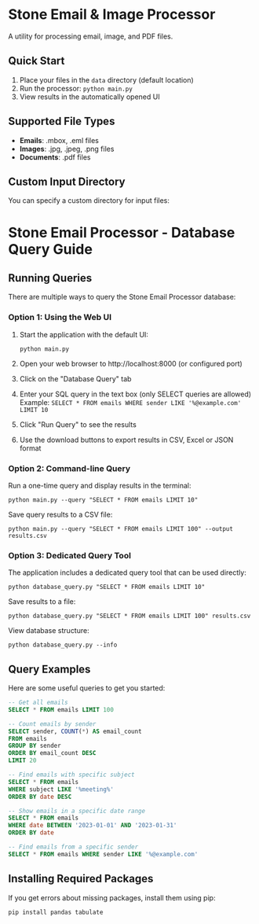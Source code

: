 # Stone Email & Image Processor

A utility for processing email, image, and PDF files.

## Quick Start

1. Place your files in the `data` directory (default location)
2. Run the processor: `python main.py`
3. View results in the automatically opened UI

## Supported File Types

- **Emails**: .mbox, .eml files
- **Images**: .jpg, .jpeg, .png files
- **Documents**: .pdf files

## Custom Input Directory

You can specify a custom directory for input files:

# Stone Email Processor - Database Query Guide

## Running Queries

There are multiple ways to query the Stone Email Processor database:

### Option 1: Using the Web UI

1. Start the application with the default UI:
   ```
   python main.py
   ```

2. Open your web browser to http://localhost:8000 (or configured port)

3. Click on the "Database Query" tab

4. Enter your SQL query in the text box (only SELECT queries are allowed)
   Example: `SELECT * FROM emails WHERE sender LIKE '%@example.com' LIMIT 10`

5. Click "Run Query" to see the results

6. Use the download buttons to export results in CSV, Excel or JSON format

### Option 2: Command-line Query

Run a one-time query and display results in the terminal:

```
python main.py --query "SELECT * FROM emails LIMIT 10"
```

Save query results to a CSV file:

```
python main.py --query "SELECT * FROM emails LIMIT 100" --output results.csv
```

### Option 3: Dedicated Query Tool

The application includes a dedicated query tool that can be used directly:

```
python database_query.py "SELECT * FROM emails LIMIT 10"
```

Save results to a file:

```
python database_query.py "SELECT * FROM emails LIMIT 100" results.csv
```

View database structure:

```
python database_query.py --info
```

## Query Examples

Here are some useful queries to get you started:

```sql
-- Get all emails
SELECT * FROM emails LIMIT 100

-- Count emails by sender
SELECT sender, COUNT(*) AS email_count 
FROM emails 
GROUP BY sender 
ORDER BY email_count DESC 
LIMIT 20

-- Find emails with specific subject
SELECT * FROM emails 
WHERE subject LIKE '%meeting%'
ORDER BY date DESC

-- Show emails in a specific date range
SELECT * FROM emails 
WHERE date BETWEEN '2023-01-01' AND '2023-01-31'
ORDER BY date

-- Find emails from a specific sender
SELECT * FROM emails WHERE sender LIKE '%@example.com'
```

## Installing Required Packages

If you get errors about missing packages, install them using pip:

```
pip install pandas tabulate
